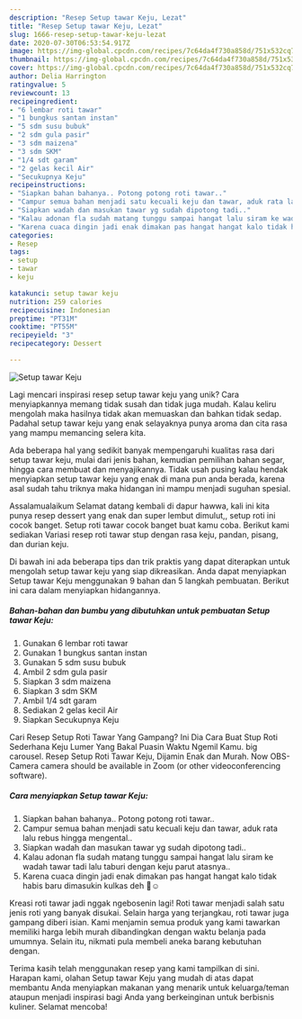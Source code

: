 ```yaml
---
description: "Resep Setup tawar Keju, Lezat"
title: "Resep Setup tawar Keju, Lezat"
slug: 1666-resep-setup-tawar-keju-lezat
date: 2020-07-30T06:53:54.917Z
image: https://img-global.cpcdn.com/recipes/7c64da4f730a858d/751x532cq70/setup-tawar-keju-foto-resep-utama.jpg
thumbnail: https://img-global.cpcdn.com/recipes/7c64da4f730a858d/751x532cq70/setup-tawar-keju-foto-resep-utama.jpg
cover: https://img-global.cpcdn.com/recipes/7c64da4f730a858d/751x532cq70/setup-tawar-keju-foto-resep-utama.jpg
author: Delia Harrington
ratingvalue: 5
reviewcount: 13
recipeingredient:
- "6 lembar roti tawar"
- "1 bungkus santan instan"
- "5 sdm susu bubuk"
- "2 sdm gula pasir"
- "3 sdm maizena"
- "3 sdm SKM"
- "1/4 sdt garam"
- "2 gelas kecil Air"
- "Secukupnya Keju"
recipeinstructions:
- "Siapkan bahan bahanya.. Potong potong roti tawar.."
- "Campur semua bahan menjadi satu kecuali keju dan tawar, aduk rata lalu rebus hingga mengental.."
- "Siapkan wadah dan masukan tawar yg sudah dipotong tadi.."
- "Kalau adonan fla sudah matang tunggu sampai hangat lalu siram ke wadah tawar tadi lalu taburi dengan keju parut atasnya.."
- "Karena cuaca dingin jadi enak dimakan pas hangat hangat kalo tidak habis baru dimasukin kulkas deh 🤭☺"
categories:
- Resep
tags:
- setup
- tawar
- keju

katakunci: setup tawar keju 
nutrition: 259 calories
recipecuisine: Indonesian
preptime: "PT31M"
cooktime: "PT55M"
recipeyield: "3"
recipecategory: Dessert

---
```



![Setup tawar Keju](https://img-global.cpcdn.com/recipes/7c64da4f730a858d/751x532cq70/setup-tawar-keju-foto-resep-utama.jpg)

Lagi mencari inspirasi resep setup tawar keju yang unik? Cara menyiapkannya memang tidak susah dan tidak juga mudah. Kalau keliru mengolah maka hasilnya tidak akan memuaskan dan bahkan tidak sedap. Padahal setup tawar keju yang enak selayaknya punya aroma dan cita rasa yang mampu memancing selera kita.

Ada beberapa hal yang sedikit banyak mempengaruhi kualitas rasa dari setup tawar keju, mulai dari jenis bahan, kemudian pemilihan bahan segar, hingga cara membuat dan menyajikannya. Tidak usah pusing kalau hendak menyiapkan setup tawar keju yang enak di mana pun anda berada, karena asal sudah tahu triknya maka hidangan ini mampu menjadi suguhan spesial.

Assalamualaikum Selamat datang kembali di dapur hawwa, kali ini kita punya resep dessert yang enak dan super lembut dimulut,, setup roti ini cocok banget. Setup roti tawar cocok banget buat kamu coba. Berikut kami sediakan Variasi resep roti tawar stup dengan rasa keju, pandan, pisang, dan durian keju.


Di bawah ini ada beberapa tips dan trik praktis yang dapat diterapkan untuk mengolah setup tawar keju yang siap dikreasikan. Anda dapat menyiapkan Setup tawar Keju menggunakan 9 bahan dan 5 langkah pembuatan. Berikut ini cara dalam menyiapkan hidangannya.

<!--inarticleads1-->

##### Bahan-bahan dan bumbu yang dibutuhkan untuk pembuatan Setup tawar Keju:

1. Gunakan 6 lembar roti tawar
1. Gunakan 1 bungkus santan instan
1. Gunakan 5 sdm susu bubuk
1. Ambil 2 sdm gula pasir
1. Siapkan 3 sdm maizena
1. Siapkan 3 sdm SKM
1. Ambil 1/4 sdt garam
1. Sediakan 2 gelas kecil Air
1. Siapkan Secukupnya Keju


Cari Resep Setup Roti Tawar Yang Gampang? Ini Dia Cara Buat Stup Roti Sederhana Keju Lumer Yang Bakal Puasin Waktu Ngemil Kamu. big carousel. Resep Setup Roti Tawar Keju, Dijamin Enak dan Murah. Now OBS-Camera camera should be available in Zoom (or other videoconferencing software). 

<!--inarticleads2-->

##### Cara menyiapkan Setup tawar Keju:

1. Siapkan bahan bahanya.. Potong potong roti tawar..
1. Campur semua bahan menjadi satu kecuali keju dan tawar, aduk rata lalu rebus hingga mengental..
1. Siapkan wadah dan masukan tawar yg sudah dipotong tadi..
1. Kalau adonan fla sudah matang tunggu sampai hangat lalu siram ke wadah tawar tadi lalu taburi dengan keju parut atasnya..
1. Karena cuaca dingin jadi enak dimakan pas hangat hangat kalo tidak habis baru dimasukin kulkas deh 🤭☺


Kreasi roti tawar jadi nggak ngebosenin lagi! Roti tawar menjadi salah satu jenis roti yang banyak disukai. Selain harga yang terjangkau, roti tawar juga gampang diberi isian. Kami menjamin semua produk yang kami tawarkan memiliki harga lebih murah dibandingkan dengan waktu belanja pada umumnya. Selain itu, nikmati pula membeli aneka barang kebutuhan dengan. 

Terima kasih telah menggunakan resep yang kami tampilkan di sini. Harapan kami, olahan Setup tawar Keju yang mudah di atas dapat membantu Anda menyiapkan makanan yang menarik untuk keluarga/teman ataupun menjadi inspirasi bagi Anda yang berkeinginan untuk berbisnis kuliner. Selamat mencoba!

